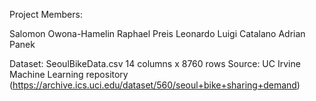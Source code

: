 Project Members: 

Salomon Owona-Hamelin
Raphael Preis
Leonardo Luigi Catalano
Adrian Panek

Dataset: SeoulBikeData.csv
14 columns x 8760 rows 
Source: UC Irvine Machine Learning repository (https://archive.ics.uci.edu/dataset/560/seoul+bike+sharing+demand)